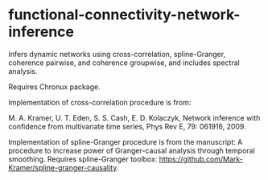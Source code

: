 # functional-connectivity-network-inference
Infers dynamic networks using cross-correlation, spline-Granger, coherence pairwise, and coherence groupwise, and includes spectral analysis.

Requires Chronux package.

Implementation of cross-correlation procedure is from:

M. A. Kramer, U. T. Eden, S. S. Cash, E. D. Kolaczyk, 
Network inference with confidence from multivariate time series,
Phys Rev E, 79: 061916, 2009.

Implementation of spline-Granger procedure is from the manuscript:  A procedure to increase power of Granger-causal analysis through temporal smoothing. Requires spline-Granger toolbox: https://github.com/Mark-Kramer/spline-granger-causality.
